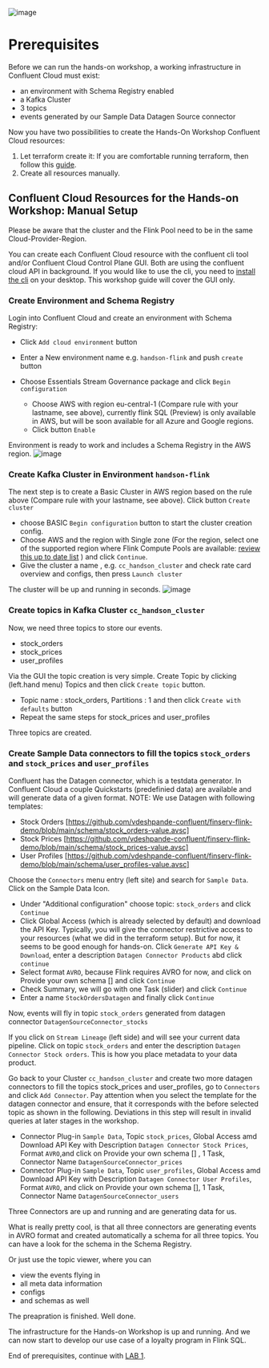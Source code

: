 ![image](terraform/img/confluent-logo-300-2.png)
# Prerequisites
Before we can run the hands-on workshop, a working infrastructure in Confluent Cloud must exist:
- an environment with Schema Registry enabled
- a Kafka Cluster
- 3 topics
- events generated by our Sample Data Datagen Source connector

Now you have two possibilities to create the Hands-On Workshop Confluent Cloud resources:

1. Let terraform create it: If you are comfortable running terraform, then follow this [guide](terraform/README.md).
2. Create all resources manually.

## Confluent Cloud Resources for the Hands-on Workshop: Manual Setup

Please be aware that the cluster and the Flink Pool need to be in the same Cloud-Provider-Region.

You can create each Confluent Cloud resource with the confluent cli tool and/or Confluent Cloud Control Plane GUI.
Both are using the confluent cloud API in background.
If you would like to use the cli, you need to [install the cli](https://docs.confluent.io/confluent-cli/current/install.html) on your desktop. This workshop guide will cover the GUI only.

### Create Environment and Schema Registry

Login into Confluent Cloud and create an environment with Schema Registry:

* Click `Add cloud environment`  button
* Enter a New environment name e.g. `handson-flink` and push `create` button
* Choose Essentials Stream Governance package and click `Begin configuration`
 
   * Choose AWS with region eu-central-1 (Compare rule with your lastname, see above), currently flink SQL (Preview) is only available in AWS, but will be soon available for all Azure and Google regions.
   * Click button `Enable`

Environment is ready to work and includes a Schema Registry in the AWS region.
![image](terraform/img/environment.png)

### Create Kafka Cluster in Environment `handson-flink`

The next step is to create a Basic Cluster in AWS region based on the rule above (Compare rule with your lastname, see above).
Click button `Create cluster` 

* choose BASIC `Begin configuration` button to start the cluster creation config.
* Choose AWS and the region with Single zone (For the region, select one of the supported region where Flink Compute Pools are available: [review this up to date list](https://docs.confluent.io/cloud/current/flink/reference/cloud-regions.html) ) and click `Continue`.
* Give the cluster a name , e.g. `cc_handson_cluster` and check rate card overview and configs, then press `Launch cluster` 

The cluster will be up and running in seconds.
![image](terraform/img/cluster.png)

### Create topics in Kafka Cluster `cc_handson_cluster`
Now, we need three topics to store our events.
* stock_orders
* stock_prices
* user_profiles

Via the GUI the topic creation is very simple.
Create Topic by clicking (left.hand menu) Topics and then click `Create topic` button.
* Topic name : stock_orders, Partitions : 1 and then click `Create with defaults` button
* Repeat the same steps for stock_prices and user_profiles 

Three topics are created.


### Create Sample Data connectors to fill the topics `stock_orders` and `stock_prices` and `user_profiles`
Confluent has the Datagen connector, which is a testdata generator. In Confluent Cloud a couple Quickstarts (predefinied data) are available and will generate data of a given format.
NOTE: We use Datagen with following templates:
* Stock Orders [https://github.com/vdeshpande-confluent/finserv-flink-demo/blob/main/schema/stock_orders-value.avsc]
* Stock Prices [https://github.com/vdeshpande-confluent/finserv-flink-demo/blob/main/schema/stock_prices-value.avsc]
* User Profiles [https://github.com/vdeshpande-confluent/finserv-flink-demo/blob/main/schema/user_profiles-value.avsc]

Choose the `Connectors` menu entry (left site) and search for `Sample Data`. Click on the Sample Data Icon.
* Under "Additional configuration" choose topic: `stock_orders` and click `Continue`
* Click Global Access (which is already selected by default) and download the API Key. Typically, you will give the connector restrictive access to your resources (what we did in the terraform setup). But for now, it seems to be good enough for hands-on. Click `Generate API Key & Download`, enter a description `Datagen Connector Products` abd click `continue`
* Select format `AVRO`, because Flink requires AVRO for now, and click on Provide your own schema [] and  click `Continue`
* Check Summary, we will go with one Task (slider) and click `Continue`
* Enter a name `StockOrdersDatagen` and finally click `Continue` 

Now, events will fly in topic `stock_orders` generated from datagen connector `DatagenSourceConnector_stocks`


If you click on `Stream Lineage` (left side) and will see your current data pipeline. Click on topic `stock_orders` and enter the description `Datagen Connector Stock orders`. This is how you place metadata to your data product.


Go back to your Cluster `cc_handson_cluster` and create two more datagen connectors to fill the topics stock_prices and user_profiles, go to `Connectors` and click `Add Connector`. Pay attention when you select the template for the datagen connector and ensure, that it corresponds with the before selected topic as shown in the following. Deviations in this step will result in invalid queries at later stages in the workshop.
* Connector Plug-in `Sample Data`, Topic `stock_prices`, Global Access amd Download API Key with Description `Datagen Connector Stock Prices`, Format `AVRO`,and click on Provide your own schema [] , 1 Task, Connector Name `DatagenSourceConnector_prices` 
* Connector Plug-in `Sample Data`, Topic `user_profiles`, Global Access amd Download API Key with Description `Datagen Connector User Profiles`, Format `AVRO`, and click on Provide your own schema [], 1 Task, Connector Name `DatagenSourceConnector_users` 

Three Connectors are up and running and are generating data for us.


What is really pretty cool, is that all three connectors are generating events in AVRO format and created automatically a schema for all three topics.
You can have a look for the schema in the Schema Registry.


Or just use the topic viewer, where you can
- view the events flying in
- all meta data information
- configs
- and schemas as well


The preapration is finished. Well done.

The infrastructure for the Hands-on Workshop is up and running. And we can now start to develop our use case of a loyalty program in Flink SQL.


End of prerequisites, continue with [LAB 1](lab1.md).
